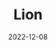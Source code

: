 ---
title: Lion
subtitle: 
layout: default
modal-id: 1
date: 2022-12-08
# img: lion.gif
img: video
vid: IMG_4774.MP4
thumbnail: lion-thumbnail.png
alt: image-alt
price: NAF 500
# project-date: April 2014
# client: Start Bootstrap
# category: Web Development
description: Lorem ipsum dolor sit amet, usu cu alterum nominavi lobortis. At duo novum diceret. Tantas apeirian vix et, usu sanctus postulant inciderint ut, populo diceret necessitatibus in vim. Cu eum dicam feugiat noluisse.

---